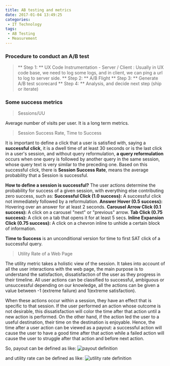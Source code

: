 ```yaml
---
title: AB testing and metrics
date: 2017-01-04 13:49:25
categories:
 - IT Technology
tags:
 - AB Testing
 - Measurement
---
```


### Procedure to conduct an A/B test
> ** Step 1: ** UX Code Instrumentation - Server / Client : Usually in UX code base, we need to log some logs, and in client, we can ping a url to log to server side.
> ** Step 2: ** A/B Flight
> ** Step 3: ** Generate A/B test scorecard
> ** Step 4: ** Analysis, and decide next step (ship or iterate)

<!-- more -->

### Some success metrics
> Sessions/UU

Average number of visits per user. It is a long term metrics.

> Session Success Rate, Time to Success

It is important to define a click that a user is satisfied with, saying a **successful click**, it is a dwell time of at least 30 seconds or is the last click in a user's session, and without query reformulation, **a query reformulation** occurs when one query is followed by another query in the same session, whose query text is very similar to the preceding one. 
Based on this successful click, there is **Session Success Rate**, means the average probability that a Session is successful.

**How to define a session is successful?**
The user actions determine the probability for success of a given session, with everything else contributing zero success, such as: 
**Successful Click (1.0 success):** A successful click not immediately followed by a reformulation.
**Answer Hover (0.5 success):** Hovering over an answer for at least 2 seconds.
**Carousel Arrow Click (0.1 success):** A click on a carousel "next" or "previous" arrow.
**Tab Click (0.75 success):** A click on a tab that opens it for at least 5 secs.
**Inline Expansion Click (0.75 success):** A click on a chevron inline to unhide a certain block of information.


**Time to Success** is an unconditional version for time to first SAT click of a successful query.

> Utility Rate of a Web Page

The utility metric takes a holistic view of the session. It takes into account of all the user interactions with the web page, the main purpose is to understand the satisfaction, dissatisfaction of the user as they progress in their timeline. All user actions can be classified to successful, ambiguous or unsuccessful depending on our knowledge, all the actions can be given a value between -1 (extreme failure) and 1(extreme satisfaction).

When these actions occur within a session, they have an effect that is specific to that session. If the user performed an action whose outcome is not desirable, this dissatisfaction will color the time after that action until a new action is performed. On the other hand, if the action led the user to a useful destination, their time on the destination is enjoyable. Hence, the time after a user action can be viewed as a payout: a successful action will cause the user to have a good time after that action while a failed action will cause the user to struggle after that action and before next action.

So, payout can be defined as like:
![payout definition](payoutDefinition.png)

and utility rate can be defined as like:
![utility rate definition](utilityRateDefinition.png)
